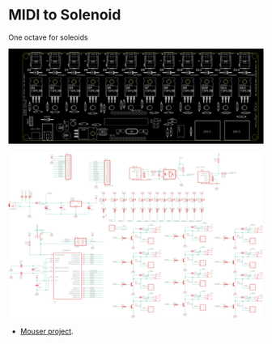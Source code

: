 # MIDI to Solenoid

One octave for soleoids 

![pcb](https://github.com/Ttreintaysiete/cacerolada/blob/master/midi_solenoides/hardware/Pcb.png)

![schematic](https://github.com/Ttreintaysiete/cacerolada/blob/master/midi_solenoides/hardware/midi_solenoids_schematic.png)

- [Mouser project](https://www.mouser.es/ProjectManager/ProjectDetail.aspx?State=EDIT&ProjectGUID=a06f9f10-f855-447a-83ec-cde591ade13b).

